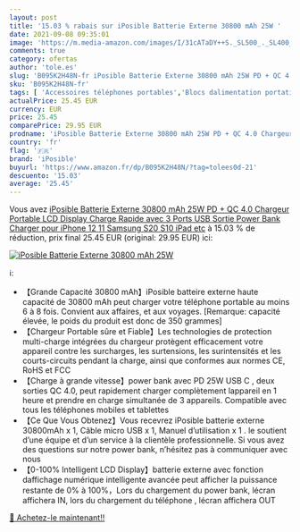 ```yaml
---
layout: post
title: '15.03 % rabais sur iPosible Batterie Externe 30800 mAh 25W '
date: 2021-09-08 09:35:01
image: 'https://m.media-amazon.com/images/I/31cATaDY++S._SL500_._SL400_.jpg'
comments: true
category: ofertas
author: 'tole.es'
slug: 'B095K2H48N-fr iPosible Batterie Externe 30800 mAh 25W PD + QC 4.0...'
sku: 'B095K2H48N-fr'
tags: [ 'Accessoires téléphones portables','Blocs dalimentation portatifs pour téléphone portable','Chargeurs pour téléphones portables','High-Tech','Téléphones portables et accessoires','iposible', ]
actualPrice: 25.45 EUR
currency: EUR
price: 25.45
comparePrice: 29.95 EUR
prodname: 'iPosible Batterie Externe 30800 mAh 25W PD + QC 4.0 Chargeur Portable LCD Display Charge Rapide avec 3 Ports USB Sortie Power Bank Charger pour iPhone 12 11 Samsung S20 S10 iPad etc'
country: 'fr'
flag: '🇫🇷'
brand: 'iPosible'
buyurl: 'https://www.amazon.fr/dp/B095K2H48N/?tag=tolees0d-21'
descuento: '15.03'
average: '25.45'
---
```


Vous avez [iPosible Batterie Externe 30800 mAh 25W PD + QC 4.0 Chargeur Portable LCD Display Charge Rapide avec 3 Ports USB Sortie Power Bank Charger pour iPhone 12 11 Samsung S20 S10 iPad etc](https://www.amazon.fr/dp/B095K2H48N/?tag=tolees0d-21)  à  15.03 % de réduction, prix final  25.45 EUR (original: 29.95 EUR) ici:

[![iPosible Batterie Externe 30800 mAh 25W ](https://m.media-amazon.com/images/I/31cATaDY++S._SL500_._SL400_.jpg)](https://www.amazon.fr/dp/B095K2H48N/?tag=tolees0d-21)

ℹ️:

- 【Grande Capacité 30800 mAh】iPosible batteire externe haute capacité de 30800 mAh peut charger votre téléphone portable au moins 6 à 8 fois. Convient aux affaires, et aux voyages. [Remarque: capacité élevée, le poids du produit est donc de 350 grammes]
- 【Chargeur Portable sûre et Fiable】Les technologies de protection multi-charge intégrées du chargeur protègent efficacement votre appareil contre les surcharges, les surtensions, les surintensités et les courts-circuits pendant la charge, ainsi que conformes aux normes CE, RoHS et FCC
- 【Charge à grande vitesse】power bank avec PD 25W USB C , deux sorties QC 4.0, peut rapidement charger complètement lappareil en 1 heure et prendre en charge simultanée de 3 appareils. Compatible avec tous les téléphones mobiles et tablettes
- 【Ce Que Vous Obtenez】Vous recevrez iPosible batterie externe 30800mAh x 1, Câble micro USB x 1, Manuel d’utilisation x 1 . le soutient d’une équipe et d’un service à la clientèle professionnelle. Si vous avez des questions sur notre power bank, n’hésitez pas à communiquer avec nous
- 【0-100% Intelligent LCD Display】batterie externe avec fonction daffichage numérique intelligente avancée peut afficher la puissance restante de 0% à 100%，Lors du chargement du power bank, lécran affichera IN, lors du chargement du téléphone , lécran affichera OUT

[🛒 Achetez-le maintenant!!](https://www.amazon.fr/dp/B095K2H48N/?tag=tolees0d-21)
